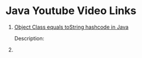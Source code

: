 # Java Youtube Video Links

1. [Object Class equals toString hashcode in Java](https://youtu.be/dCt9sfZV8Sg?si=L8w4GPS3NUJWnj8Y)

    Description: 
1. 